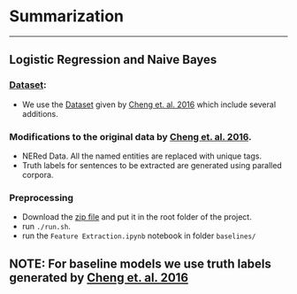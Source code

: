 # Summarization
---
## Logistic Regression and Naive Bayes

### <a href='https://docs.google.com/uc?id=0B0Obe9L1qtsnSXZEd0JCenIyejg&export=download'>Dataset</a>:
* We use the <a href='https://docs.google.com/uc?id=0B0Obe9L1qtsnSXZEd0JCenIyejg&export=download'>Dataset</a> given by <a href='https://aclweb.org/anthology/P16-1046'>Cheng et. al. 2016</a> which include several additions. 

### **Modifications to the original data by <a href='https://aclweb.org/anthology/P16-1046'>Cheng et. al. 2016</a>.**
* NERed Data. All the named entities are replaced with unique tags.
* Truth labels for sentences to be extracted are generated using paralled corpora.

### Preprocessing
* Download the <a href='https://docs.google.com/uc?id=0B0Obe9L1qtsnSXZEd0JCenIyejg&export=download'>zip file</a> and put it in the root folder of the project.
* run `./run.sh`.
* run the `Feature Extraction.ipynb` notebook in folder `baselines/`

**NOTE: For baseline models we use truth labels generated by <a href='https://aclweb.org/anthology/P16-1046'>Cheng et. al. 2016</a>**
---
